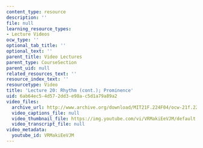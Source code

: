 ```yaml
---
content_type: resource
description: ''
file: null
learning_resource_types:
- Lecture Videos
ocw_type: ''
optional_tab_title: ''
optional_text: ''
parent_title: Video Lectures
parent_type: CourseSection
parent_uid: null
related_resources_text: ''
resource_index_text: ''
resourcetype: Video
title: 'Lecture 20: Rhythm (cont.); Prominence'
uid: 6ab64ec5-4d57-2dd3-e98a-c5d1a79a89a2
video_files:
  archive_url: http://www.archive.org/download/MIT21F.224F04/ocw-21f.224-18nov2004-220k.mp4
  video_captions_file: null
  video_thumbnail_file: https://img.youtube.com/vi/VRMakiEeVJM/default.jpg
  video_transcript_file: null
video_metadata:
  youtube_id: VRMakiEeVJM
---
```

